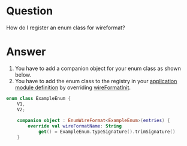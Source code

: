 # Question

How do I register an enum class for wireformat?

# Answer

1. You have to add a companion object for your enum class as shown below.
2. You have to add the enum class to the registry in your [application module definition](def://) by overriding [wireFormatInit](function://AppModule).

```kotlin
enum class ExampleEnum {
    V1,
    V2;
    
    companion object : EnumWireFormat<ExampleEnum>(entries) {
        override val wireFormatName: String
            get() = ExampleEnum.typeSignature().trimSignature()
    }
```
